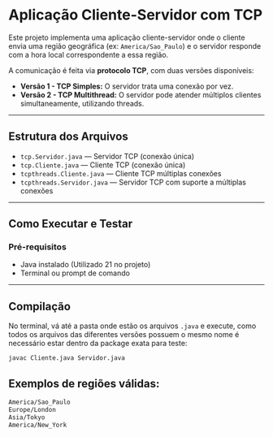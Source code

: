 # Aplicação Cliente-Servidor com TCP

Este projeto implementa uma aplicação cliente-servidor onde o cliente envia uma região geográfica (ex: `America/Sao_Paulo`) e o servidor responde com a hora local correspondente a essa região.

A comunicação é feita via **protocolo TCP**, com duas versões disponíveis:

- **Versão 1 - TCP Simples:** O servidor trata uma conexão por vez.
- **Versão 2 - TCP Multithread:** O servidor pode atender múltiplos clientes simultaneamente, utilizando threads.

---

##  Estrutura dos Arquivos

- `tcp.Servidor.java` — Servidor TCP (conexão única)
- `tcp.Cliente.java` — Cliente TCP (conexão única)
- `tcpthreads.Cliente.java` — Cliente TCP múltiplas conexões
- `tcpthreads.Servidor.java` — Servidor TCP com suporte a múltiplas conexões

---

##  Como Executar e Testar

### Pré-requisitos

- Java instalado (Utilizado 21 no projeto)
- Terminal ou prompt de comando

---

##  Compilação

No terminal, vá até a pasta onde estão os arquivos `.java` e execute, como todos os arquivos das diferentes versões
possuem o mesmo nome é necessário estar dentro da package exata para teste:

```bash
javac Cliente.java Servidor.java
```

##  Exemplos de regiões válidas:
```bash
America/Sao_Paulo
Europe/London
Asia/Tokyo
America/New_York
```